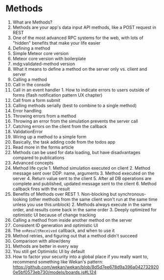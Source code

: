 # Methods

1. What are Methods?
  1. Methods are your app's data input API methods, like a POST request in REST
  2. One of the most advanced RPC systems for the web, with lots of "hidden" benefits that make your life easier
2. Defining a method
  1. Simple Meteor core version
  2. Meteor core version with boilerplate
  3. mdg:validated-method version
  4. What it means to define a method on the server only vs. client and server
3. Calling a method
  1. Call in the console
  2. Call in an event handler
    1. How to indicate errors to users outside of forms (flash notification pattern UX chapter)
  3. Call from a form submit
  4. Calling methods serially (best to combine to a single method)
4. Error handling
  1. Throwing errors from a method
  2. Throwing an error from the simulation prevents the server call
  3. Catching errors on the client from the callback
  4. ValidationError
5. Wiring up a method to a simple form
  1. Basically, the task adding code from the todos app
  2. Read more in the forms article
6. Methods can be used for data loading, but have disadvantages compared to publications
7. Advanced concepts
  1. Method life cycle
    1. Method simulation executed on client
    2. Method message sent over DDP: name, arguments
    3. Method executed on the server
    4. Return value sent to the client
    5. After all DB operations are complete and published, updated message sent to the client
    6. Method callback fires with the result
  2. Benefits of Methods over REST
    1. Non-blocking but synchronous-looking (other methods from the same client won't run at the same time unless you use this.unblock)
    2. Methods always execute in the same order, and results come back in the same order
    3. Deeply optimized for optimistic UI because of change tracking
  4. Calling a method from inside another method on the server
  5. Consistent ID generation and optimistic UI
  6. The `onResultReceived` callback, and when to use it
  7. Method retries, and figuring out that a method didn't succeed
8. Comparison with allow/deny
  1. Methods are better in every way
  2. You still get Optimistic UI by default
  3. How to factor your security into a global place if you really want to, recommend something like Wekan's pattern: https://github.com/wekan/wekan/blob/8d5d7ee678d9a396a0427329200e5bf0573eb730/models/boards.js#L124
